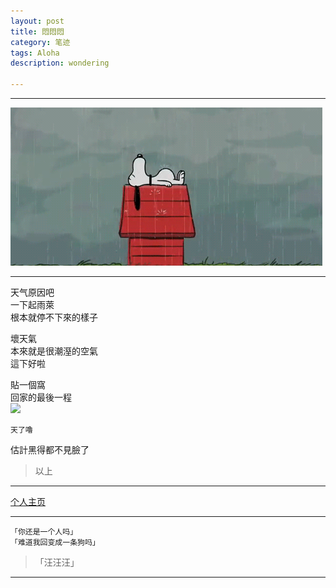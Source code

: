 ```yaml
---
layout: post
title: 悶悶悶
category: 笔迹
tags: Aloha
description: wondering

---
```


-------

![](https://raw.githubusercontent.com/Ashtray/Ashtray.github.io/master/res/223009nyenz6lc0bcmymcn.gif)  

----------

天气原因吧     
一下起雨萊   
根本就停不下來的樣子   

 <!-- more -->

壞天氣  
本來就是很潮溼的空氣  
這下好啦  

貼一個窩   
回家的最後一程  
![](http://www.tu265.com/di-3fd4058be051cce1f135e3095835210f.jpg)  

	天了嚕  

估計黑得都不見臉了  


>以上  
	
--------------------

[个人主页](http://Ashtray.github.io)

----------

	「你还是一个人吗」
	「难道我回变成一条狗吗」  

>「汪汪汪」

-----------------
    
 
